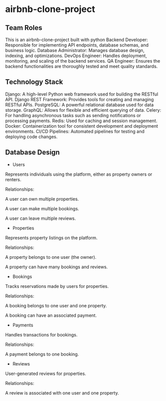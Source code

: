 # airbnb-clone-project


## Team Roles
This is an airbnb-clone-project built with python
Backend Developer: Responsible for implementing API endpoints, database schemas, and business logic.
Database Administrator: Manages database design, indexing, and optimizations.
DevOps Engineer: Handles deployment, monitoring, and scaling of the backend services.
QA Engineer: Ensures the backend functionalities are thoroughly tested and meet quality standards.

## Technology Stack

 Django: A high-level Python web framework used for building the RESTful API.
Django REST Framework: Provides tools for creating and managing RESTful APIs.
PostgreSQL: A powerful relational database used for data storage.
GraphQL: Allows for flexible and efficient querying of data.
Celery: For handling asynchronous tasks such as sending notifications or processing payments.
Redis: Used for caching and session management.
Docker: Containerization tool for consistent development and deployment environments.
CI/CD Pipelines: Automated pipelines for testing and deploying code changes.

## Database Design
- Users

Represents individuals using the platform, either as property owners or renters.


Relationships:

A user can own multiple properties.

A user can make multiple bookings.

A user can leave multiple reviews.

- Properties

Represents property listings on the platform.


Relationships:

   A property belongs to one user (the owner).

   A property can have many bookings and reviews.

- Bookings

Tracks reservations made by users for properties.

Relationships:

  A booking belongs to one user and one property.

  A booking can have an associated payment.

- Payments

Handles transactions for bookings.

Relationships:

  A payment belongs to one booking.

- Reviews

User-generated reviews for properties.


Relationships:

  A review is associated with one user and one property.

